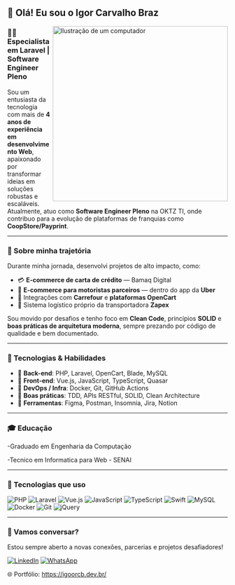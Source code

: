 ## 👋 Olá! Eu sou o **Igor Carvalho Braz**

<img src="https://raw.githubusercontent.com/MicaelliMedeiros/micaellimedeiros/master/image/computer-illustration.png" alt="Ilustração de um computador" width="400px" align="right" />

### 👨‍💻 Especialista em Laravel | Software Engineer Pleno

Sou um entusiasta da tecnologia com mais de **4 anos de experiência em desenvolvimento Web**, apaixonado por transformar ideias em soluções robustas e escaláveis. Atualmente, atuo como **Software Engineer Pleno** na OKTZ TI, onde contribuo para a evolução de plataformas de franquias como **CoopStore/Payprint**.

---

### 🚀 Sobre minha trajetória

Durante minha jornada, desenvolvi projetos de alto impacto, como:

- 💳 **E-commerce de carta de crédito** — Bamaq Digital  
- 🚗 **E-commerce para motoristas parceiros** — dentro do app da **Uber**  
- 🛒 Integrações com **Carrefour** e **plataformas OpenCart**  
- 🚚 Sistema logístico próprio da transportadora **Zapex**

Sou movido por desafios e tenho foco em **Clean Code**, princípios **SOLID** e **boas práticas de arquitetura moderna**, sempre prezando por código de qualidade e bem documentado.

---

### 🧠 Tecnologias & Habilidades

- 🔹 **Back-end**: PHP, Laravel, OpenCart, Blade, MySQL  
- 🔹 **Front-end**: Vue.js, JavaScript, TypeScript, Quasar  
- 🔹 **DevOps / Infra**: Docker, Git, GitHub Actions  
- 🔹 **Boas práticas**: TDD, APIs RESTful, SOLID, Clean Architecture  
- 🔹 **Ferramentas**: Figma, Postman, Insomnia, Jira, Notion

---

### 🎓 Educação

-Graduado em Engenharia da Computação

-Tecnico em Informatica para Web - SENAI 

---

### 🦄 Tecnologias que uso

![PHP](https://img.shields.io/badge/PHP-777BB4?style=for-the-badge&logo=php&logoColor=white)
![Laravel](https://img.shields.io/badge/Laravel-FF2D20?style=for-the-badge&logo=laravel&logoColor=white)
![Vue.js](https://img.shields.io/badge/Vue.js-4FC08D?style=for-the-badge&logo=vue.js&logoColor=white)
![JavaScript](https://img.shields.io/badge/JavaScript-F7DF1E?style=for-the-badge&logo=javascript&logoColor=black)
![TypeScript](https://img.shields.io/badge/TypeScript-007ACC?style=for-the-badge&logo=typescript&logoColor=white)
![Swift](https://img.shields.io/badge/Swift-FA7343?style=for-the-badge&logo=swift&logoColor=white)
![MySQL](https://img.shields.io/badge/MySQL-005C84?style=for-the-badge&logo=mysql&logoColor=white)
![Docker](https://img.shields.io/badge/Docker-2496ED?style=for-the-badge&logo=docker&logoColor=white)
![Git](https://img.shields.io/badge/Git-F05032?style=for-the-badge&logo=git&logoColor=white)
![jQuery](https://img.shields.io/badge/jQuery-0769AD?style=for-the-badge&logo=jquery&logoColor=white)

---

### 💬 Vamos conversar?

Estou sempre aberto a novas conexões, parcerias e projetos desafiadores!

[![LinkedIn](https://img.shields.io/badge/LinkedIn-0077B5?style=for-the-badge&logo=linkedin&logoColor=white)](https://www.linkedin.com/in/igor-carvalho-4a750616b/)
[![WhatsApp](https://img.shields.io/badge/WhatsApp-25D366?style=for-the-badge&logo=whatsapp&logoColor=white)](https://wa.me/+5531982877186)

🌐 Portfólio: https://igoorcb.dev.br/
